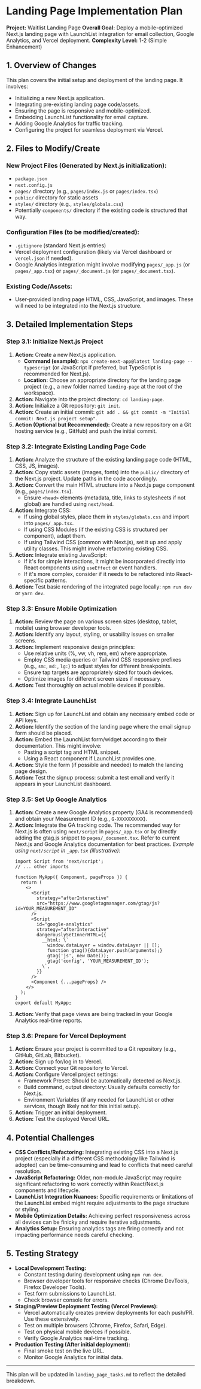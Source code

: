 # Landing Page Implementation Plan

**Project:** Waitlist Landing Page
**Overall Goal:** Deploy a mobile-optimized Next.js landing page with LaunchList integration for email collection, Google Analytics, and Vercel deployment.
**Complexity Level:** 1-2 (Simple Enhancement)

## 1. Overview of Changes

This plan covers the initial setup and deployment of the landing page. It involves:
- Initializing a new Next.js application.
- Integrating pre-existing landing page code/assets.
- Ensuring the page is responsive and mobile-optimized.
- Embedding LaunchList functionality for email capture.
- Adding Google Analytics for traffic tracking.
- Configuring the project for seamless deployment via Vercel.

## 2. Files to Modify/Create

### New Project Files (Generated by Next.js initialization):
- `package.json`
- `next.config.js`
- `pages/` directory (e.g., `pages/index.js` or `pages/index.tsx`)
- `public/` directory for static assets
- `styles/` directory (e.g., `styles/globals.css`)
- Potentially `components/` directory if the existing code is structured that way.

### Configuration Files (to be modified/created):
- `.gitignore` (standard Next.js entries)
- Vercel deployment configuration (likely via Vercel dashboard or `vercel.json` if needed).
- Google Analytics integration might involve modifying `pages/_app.js` (or `pages/_app.tsx`) or `pages/_document.js` (or `pages/_document.tsx`).

### Existing Code/Assets:
- User-provided landing page HTML, CSS, JavaScript, and images. These will need to be integrated into the Next.js structure.

## 3. Detailed Implementation Steps

### Step 3.1: Initialize Next.js Project
1.  **Action:** Create a new Next.js application.
    *   **Command (example):** `npx create-next-app@latest landing-page --typescript` (or JavaScript if preferred, but TypeScript is recommended for Next.js).
    *   **Location:** Choose an appropriate directory for the landing page project (e.g., a new folder named `landing-page` at the root of the workspace).
2.  **Action:** Navigate into the project directory: `cd landing-page`.
3.  **Action:** Initialize a Git repository: `git init`.
4.  **Action:** Create an initial commit: `git add . && git commit -m "Initial commit: Next.js project setup"`.
5.  **Action (Optional but Recommended):** Create a new repository on a Git hosting service (e.g., GitHub) and push the initial commit.

### Step 3.2: Integrate Existing Landing Page Code
1.  **Action:** Analyze the structure of the existing landing page code (HTML, CSS, JS, images).
2.  **Action:** Copy static assets (images, fonts) into the `public/` directory of the Next.js project. Update paths in the code accordingly.
3.  **Action:** Convert the main HTML structure into a Next.js page component (e.g., `pages/index.tsx`).
    *   Ensure `<head>` elements (metadata, title, links to stylesheets if not global) are handled using `next/head`.
4.  **Action:** Integrate CSS:
    *   If using global styles, place them in `styles/globals.css` and import into `pages/_app.tsx`.
    *   If using CSS Modules (if the existing CSS is structured per component), adapt them.
    *   If using Tailwind CSS (common with Next.js), set it up and apply utility classes. This might involve refactoring existing CSS.
5.  **Action:** Integrate existing JavaScript:
    *   If it's for simple interactions, it might be incorporated directly into React components using `useEffect` or event handlers.
    *   If it's more complex, consider if it needs to be refactored into React-specific patterns.
6.  **Action:** Test basic rendering of the integrated page locally: `npm run dev` or `yarn dev`.

### Step 3.3: Ensure Mobile Optimization
1.  **Action:** Review the page on various screen sizes (desktop, tablet, mobile) using browser developer tools.
2.  **Action:** Identify any layout, styling, or usability issues on smaller screens.
3.  **Action:** Implement responsive design principles:
    *   Use relative units (%, vw, vh, rem, em) where appropriate.
    *   Employ CSS media queries or Tailwind CSS responsive prefixes (e.g., `sm:`, `md:`, `lg:`) to adjust styles for different breakpoints.
    *   Ensure tap targets are appropriately sized for touch devices.
    *   Optimize images for different screen sizes if necessary.
4.  **Action:** Test thoroughly on actual mobile devices if possible.

### Step 3.4: Integrate LaunchList
1.  **Action:** Sign up for LaunchList and obtain any necessary embed code or API keys.
2.  **Action:** Identify the section of the landing page where the email signup form should be placed.
3.  **Action:** Embed the LaunchList form/widget according to their documentation. This might involve:
    *   Pasting a script tag and HTML snippet.
    *   Using a React component if LaunchList provides one.
4.  **Action:** Style the form (if possible and needed) to match the landing page design.
5.  **Action:** Test the signup process: submit a test email and verify it appears in your LaunchList dashboard.

### Step 3.5: Set Up Google Analytics
1.  **Action:** Create a new Google Analytics property (GA4 is recommended) and obtain your Measurement ID (e.g., `G-XXXXXXXXXX`).
2.  **Action:** Integrate the GA tracking code. The recommended way for Next.js is often using `next/script` in `pages/_app.tsx` or by directly adding the gtag.js snippet to `pages/_document.tsx`. Refer to current Next.js and Google Analytics documentation for best practices.
    *Example using `next/script` in `_app.tsx` (illustrative):*
    ```tsx
    import Script from 'next/script';
    // ... other imports

    function MyApp({ Component, pageProps }) {
      return (
        <>
          <Script
            strategy="afterInteractive"
            src="https://www.googletagmanager.com/gtag/js?id=YOUR_MEASUREMENT_ID"
          />
          <Script
            id="google-analytics"
            strategy="afterInteractive"
            dangerouslySetInnerHTML={{
              __html: \`
                window.dataLayer = window.dataLayer || [];
                function gtag(){dataLayer.push(arguments);}
                gtag('js', new Date());
                gtag('config', 'YOUR_MEASUREMENT_ID');
              \`,
            }}
          />
          <Component {...pageProps} />
        </>
      );
    }
    export default MyApp;
    ```
3.  **Action:** Verify that page views are being tracked in your Google Analytics real-time reports.

### Step 3.6: Prepare for Vercel Deployment
1.  **Action:** Ensure your project is committed to a Git repository (e.g., GitHub, GitLab, Bitbucket).
2.  **Action:** Sign up for/log in to Vercel.
3.  **Action:** Connect your Git repository to Vercel.
4.  **Action:** Configure Vercel project settings:
    *   Framework Preset: Should be automatically detected as Next.js.
    *   Build command, output directory: Usually defaults correctly for Next.js.
    *   Environment Variables (if any needed for LaunchList or other services, though likely not for this initial setup).
5.  **Action:** Trigger an initial deployment.
6.  **Action:** Test the deployed Vercel URL.

## 4. Potential Challenges

- **CSS Conflicts/Refactoring:** Integrating existing CSS into a Next.js project (especially if a different CSS methodology like Tailwind is adopted) can be time-consuming and lead to conflicts that need careful resolution.
- **JavaScript Refactoring:** Older, non-module JavaScript may require significant refactoring to work correctly within React/Next.js components and lifecycle.
- **LaunchList Integration Nuances:** Specific requirements or limitations of the LaunchList embed might require adjustments to the page structure or styling.
- **Mobile Optimization Details:** Achieving perfect responsiveness across all devices can be finicky and require iterative adjustments.
- **Analytics Setup:** Ensuring analytics tags are firing correctly and not impacting performance needs careful checking.

## 5. Testing Strategy

- **Local Development Testing:**
    - Constant testing during development using `npm run dev`.
    - Browser developer tools for responsive checks (Chrome DevTools, Firefox Developer Tools).
    - Test form submissions to LaunchList.
    - Check browser console for errors.
- **Staging/Preview Deployment Testing (Vercel Previews):**
    - Vercel automatically creates preview deployments for each push/PR. Use these extensively.
    - Test on multiple browsers (Chrome, Firefox, Safari, Edge).
    - Test on physical mobile devices if possible.
    - Verify Google Analytics real-time tracking.
- **Production Testing (After initial deployment):**
    - Final smoke test on the live URL.
    - Monitor Google Analytics for initial data.

---
This plan will be updated in `landing_page_tasks.md` to reflect the detailed breakdown. 